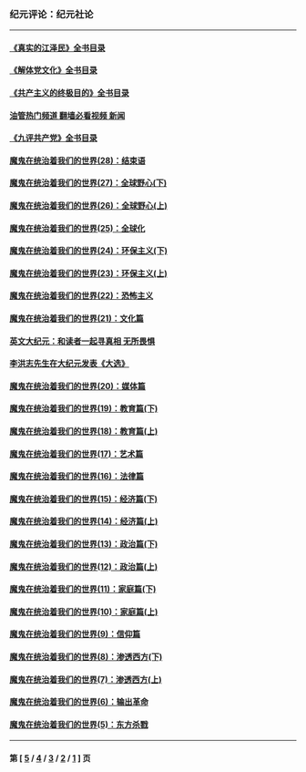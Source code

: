 ### 纪元评论：纪元社论
---
#### [《真实的江泽民》全书目录](../../pages/nsc422/n13721399.md?06010330) 
#### [《解体党文化》全书目录](../../pages/nsc422/n13721157.md?06010330) 
#### [《共产主义的终极目的》全书目录](../../pages/nsc422/n13721048.md?06010330) 
#### [油管热门频道 翻墙必看视频 新闻](ok?06010330)
#### [《九评共产党》全书目录](../../pages/nsc422/n13708085.md?06010330) 
#### [魔鬼在统治着我们的世界(28)：结束语](../../pages/nsc422/n10936246.md?06010330) 
#### [魔鬼在统治着我们的世界(27)：全球野心(下)](../../pages/nsc422/n10928319.md?06010330) 
#### [魔鬼在统治着我们的世界(26)：全球野心(上)](../../pages/nsc422/n10900318.md?06010330) 
#### [魔鬼在统治着我们的世界(25)：全球化](../../pages/nsc422/n10788205.md?06010330) 
#### [魔鬼在统治着我们的世界(24)：环保主义(下)](../../pages/nsc422/n10695307.md?06010330) 
#### [魔鬼在统治着我们的世界(23)：环保主义(上)](../../pages/nsc422/n10688613.md?06010330) 
#### [魔鬼在统治着我们的世界(22)：恐怖主义](../../pages/nsc422/n10614727.md?06010330) 
#### [魔鬼在统治着我们的世界(21)：文化篇](../../pages/nsc422/n10597706.md?06010330) 
#### [英文大纪元：和读者一起寻真相 无所畏惧](../../pages/nsc422/n12542027.md?06010330) 
#### [李洪志先生在大纪元发表《大选》](../../pages/nsc422/n12534746.md?06010330) 
#### [魔鬼在统治着我们的世界(20)：媒体篇](../../pages/nsc422/n10586579.md?06010330) 
#### [魔鬼在统治着我们的世界(19)：教育篇(下)](../../pages/nsc422/n10564808.md?06010330) 
#### [魔鬼在统治着我们的世界(18)：教育篇(上)](../../pages/nsc422/n10526970.md?06010330) 
#### [魔鬼在统治着我们的世界(17)：艺术篇](../../pages/nsc422/n10499093.md?06010330) 
#### [魔鬼在统治着我们的世界(16)：法律篇](../../pages/nsc422/n10485969.md?06010330) 
#### [魔鬼在统治着我们的世界(15)：经济篇(下)](../../pages/nsc422/n10469975.md?06010330) 
#### [魔鬼在统治着我们的世界(14)：经济篇(上)](../../pages/nsc422/n10457370.md?06010330) 
#### [魔鬼在统治着我们的世界(13)：政治篇(下)](../../pages/nsc422/n10448270.md?06010330) 
#### [魔鬼在统治着我们的世界(12)：政治篇(上)](../../pages/nsc422/n10444576.md?06010330) 
#### [魔鬼在统治着我们的世界(11)：家庭篇(下)](../../pages/nsc422/n10440961.md?06010330) 
#### [魔鬼在统治着我们的世界(10)：家庭篇(上)](../../pages/nsc422/n10435448.md?06010330) 
#### [魔鬼在统治着我们的世界(9)：信仰篇](../../pages/nsc422/n10432159.md?06010330) 
#### [魔鬼在统治着我们的世界(8)：渗透西方(下)](../../pages/nsc422/n10429603.md?06010330) 
#### [魔鬼在统治着我们的世界(7)：渗透西方(上)](../../pages/nsc422/n10426013.md?06010330) 
#### [魔鬼在统治着我们的世界(6)：输出革命](../../pages/nsc422/n10421536.md?06010330) 
#### [魔鬼在统治着我们的世界(5)：东方杀戮](../../pages/nsc422/n10417707.md?06010330) 

---
#### 第 [ [5](./5.md?06010330) / [4](./4.md?06010330) / [3](./3.md?06010330) / [2](./2.md?06010330) / [1](./1.md?06010330) ] 页
